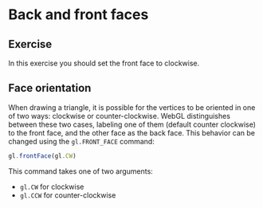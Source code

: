 # Back and front faces

## Exercise

In this exercise you should set the front face to clockwise.

## Face orientation

When drawing a triangle, it is possible for the vertices to be oriented in one of two ways:  clockwise or counter-clockwise. WebGL distinguishes between these two cases, labeling one of them (default counter clockwise) to the front face, and the other face as the back face.  This behavior can be changed using the `gl.FRONT_FACE` command:

```javascript
gl.frontFace(gl.CW)
```

This command takes one of two arguments:

* `gl.CW` for clockwise
* `gl.CCW` for counter-clockwise